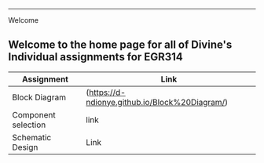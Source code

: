 ---
 Welcome

## Welcome to the home page for all of Divine's Individual assignments for EGR314 

Assignment   | Link
-------|------------
Block Diagram | (https://d-ndionye.github.io/Block%20Diagram/)
Component selection    | link
Schematic Design | Link

